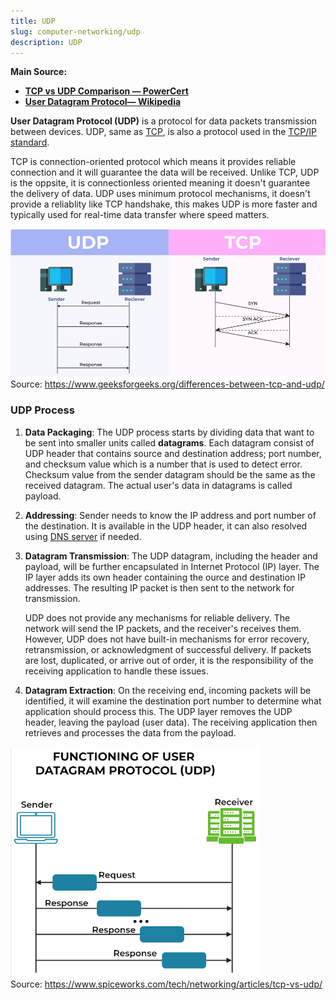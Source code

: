 ```yaml
---
title: UDP
slug: computer-networking/udp
description: UDP
---
```


**Main Source:**

- **[TCP vs UDP Comparison — PowerCert](https://youtu.be/uwoD5YsGACg?si=OFe36c6jMAEbVTd2)**
- **[User Datagram Protocol— Wikipedia](https://en.wikipedia.org/wiki/User_Datagram_Protocol)**

**User Datagram Protocol (UDP)** is a protocol for data packets transmission between devices. UDP, same as [TCP](/cs-notes/computer-networking/tcp-protocol), is also a protocol used in the [TCP/IP standard](/cs-notes/computer-networking/tcp-ip-model).

TCP is connection-oriented protocol which means it provides reliable connection and it will guarantee the data will be received. Unlike TCP, UDP is the oppsite, it is connectionless oriented meaning it doesn't guarantee the delivery of data. UDP uses minimum protocol mechanisms, it doesn't provide a reliablity like TCP handshake, this makes UDP is more faster and typically used for real-time data transfer where speed matters.

![Comparison between TCP and UDP](./tcp-vs-udp.png)  
Source: https://www.geeksforgeeks.org/differences-between-tcp-and-udp/

### UDP Process

1. **Data Packaging**: The UDP process starts by dividing data that want to be sent into smaller units called **datagrams**. Each datagram consist of UDP header that contains source and destination address; port number, and checksum value which is a number that is used to detect error. Checksum value from the sender datagram should be the same as the received datagram. The actual user's data in datagrams is called payload.

2. **Addressing**: Sender needs to know the IP address and port number of the destination. It is available in the UDP header, it can also resolved using [DNS server](/cs-notes/computer-networking/dns) if needed.

3. **Datagram Transmission**: The UDP datagram, including the header and payload, will be further encapsulated in Internet Protocol (IP) layer. The IP layer adds its own header containing the ource and destination IP addresses. The resulting IP packet is then sent to the network for transmission.

   UDP does not provide any mechanisms for reliable delivery. The network will send the IP packets, and the receiver's receives them. However, UDP does not have built-in mechanisms for error recovery, retransmission, or acknowledgment of successful delivery. If packets are lost, duplicated, or arrive out of order, it is the responsibility of the receiving application to handle these issues.

4. **Datagram Extraction**: On the receiving end, incoming packets will be identified, it will examine the destination port number to determine what application should process this. The UDP layer removes the UDP header, leaving the payload (user data). The receiving application then retrieves and processes the data from the payload.

![Process of UDP that contains continous response](./udp-process.png)  
Source: https://www.spiceworks.com/tech/networking/articles/tcp-vs-udp/
